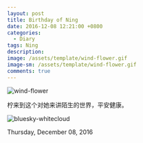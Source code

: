 ```yaml
---
layout: post
title: Birthday of Ning
date: 2016-12-08 12:21:00 +0800
categories:
  - Diary 
tags: Ning
description:
image: /assets/template/wind-flower.gif  
image-sm: /assets/template/wind-flower.gif  
comments: true 
---
```

![wind-flower]({{site.cdnlink}}/assets/template/wind-flower.gif)    

柠来到这个对她来讲陌生的世界，平安健康。    

![bluesky-whitecloud]({{site.cdnlink}}/media/images/2016-12-08-the-sky-of-nings-birthday.jpg)

Thursday, December 08, 2016    
